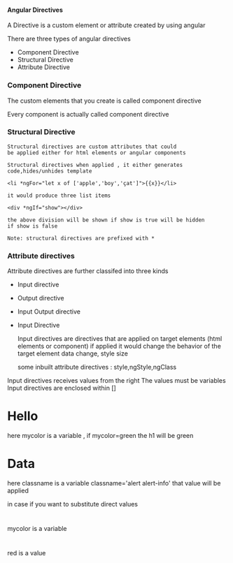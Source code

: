 #### Angular Directives

A Directive is a custom element or attribute
created by using angular

There are three types of angular directives

* Component Directive
* Structural Directive
* Attribute Directive


### Component Directive

   The custom elements that you create is called component directive

   Every component is actually called component directive

### Structural Directive

    Structural directives are custom attributes that could
    be applied either for html elements or angular components

    Structural directives when applied , it either generates
    code,hides/unhides template

    <li *ngFor="let x of ['apple','boy','çat']">{{x}}</li>

    it would produce three list items

    <div *ngIf="show"></div>

    the above division will be shown if show is true will be hidden
    if show is false

    Note: structural directives are prefixed with *
### Attribute directives

Attribute directives are further classifed into three kinds 
* Input directive
* Output directive
* Input Output directive

* Input Directive
   
   Input directives are directives that are applied
on target elements (html elements or component) if
applied it would change the behavior of the target element
data change, style size

    some inbuilt attribute directives : style,ngStyle,ngClass

 Input directives receives values from the right
 The values must be variables
 Input directives are enclosed within []

 <h1 [style.color]='mycolor'>Hello</h1>

   here mycolor is a variable , if mycolor=green the h1 will be green

 <h1 [ngClass]='classname'>Data </h1>
   
   here classname is a variable classname='alert alert-info' that value
   will be applied

   in case if you want to substitute direct values

<h1 ngClass="alert alert-info"></h1>

<h1 [color]="mycolor"></h1>

mycolor is a variable

<h1 color="red"> </h1>

red is a value
